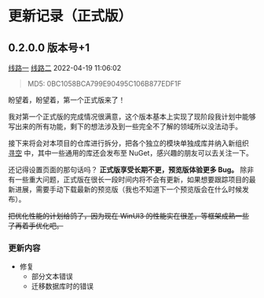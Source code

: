 # 更新记录（正式版）

## 0.2.0.0 版本号+1 <Badge text="正式版" vertical="middle" />

[线路一](https://file.xunkong.cc/download/package/Xunkong.Desktop.Package_0.2.0.0_x64.msixbundle)
[线路二](https://scighost-generic.pkg.coding.net/xunkong/releases/Xunkong.Desktop.Package_0.2.0.0_x64.msixbundle)
2022-04-19 11:06:02

> MD5: 0BC1058BCA799E90495C106B877EDF1F

盼望着，盼望着，第一个正式版来了！

我对第一个正式版的完成情况很满意，这个版本基本上实现了现阶段我计划中能够写出来的所有功能，剩下的想法涉及到一些完全不了解的领域所以没法动手。

接下来将会对本项目的仓库进行拆分，把各个独立的模块单独成库并纳入新组织 [寻空](https://github.com/xunkong) 中，其中一些通用的库还会发布至 NuGet，感兴趣的朋友可以去关注一下。

还记得设置页面的那句话吗？
**正式版享受长期不更，预览版体验更多 Bug。**
除非有一些重大问题，正式版在很长一段时间内将不会有更新，如果想要跟踪项目的最新进展，需要手动下载最新的预览版（我也不知道下一个预览版会在什么时候发布）。

~~把优化性能的计划给鸽了，因为现在 WinUI3 的性能实在很差，等框架成熟一些了再着手优化吧。~~

### 更新内容

- 修复
  - 部分文本错误
  - 迁移数据库时的错误

